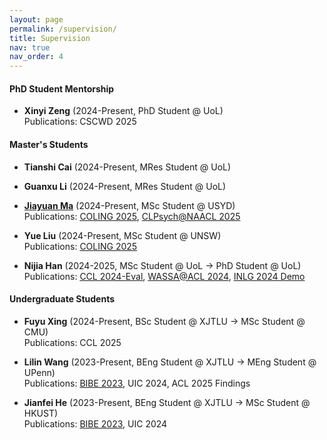```yaml
---
layout: page
permalink: /supervision/
title: Supervision
nav: true
nav_order: 4
---
```


#### PhD Student Mentorship

- **Xinyi Zeng** (2024-Present, PhD Student @ UoL)<br>
  Publications: CSCWD 2025

#### Master's Students

- **Tianshi Cai** (2024-Present, MRes Student @ UoL)

- **Guanxu Li** (2024-Present, MRes Student @ UoL)

- [**Jiayuan Ma**](https://anton-jiayuan-ma.github.io/) (2024-Present, MSc Student @ USYD)<br>
  Publications: [COLING 2025](https://aclanthology.org/2025.coling-main.616.pdf), [CLPsych@NAACL 2025](https://aclanthology.org/2025.clpsych-1.21.pdf)

- **Yue Liu** (2024-Present, MSc Student @ UNSW)<br>
  Publications: [COLING 2025](https://aclanthology.org/2025.coling-main.616.pdf)

- **Nijia Han** (2024-2025, MSc Student @ UoL → PhD Student @ UoL)<br>
  Publications: [CCL 2024-Eval](https://aclanthology.org/2024.ccl-3.37.pdf), [WASSA@ACL 2024](https://aclanthology.org/2024.wassa-1.45.pdf), [INLG 2024 Demo](https://aclanthology.org/2024.inlg-demos.2.pdf)

#### Undergraduate Students

- **Fuyu Xing** (2024-Present, BSc Student @ XJTLU → MSc Student @ CMU)<br>
  Publications: CCL 2025

- **Lilin Wang** (2023-Present, BEng Student @ XJTLU → MEng Student @ UPenn)<br>
  Publications: [BIBE 2023](https://ieeexplore.ieee.org/document/10431887), UIC 2024, ACL 2025 Findings

- **Jianfei He** (2023-Present, BEng Student @ XJTLU → MSc Student @ HKUST)<br>
  Publications: [BIBE 2023](https://ieeexplore.ieee.org/document/10431887), UIC 2024
